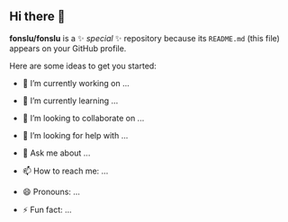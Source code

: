 ## Hi there 👋


**fonslu/fonslu** is a ✨ _special_ ✨ repository because its `README.md` (this file) appears on your GitHub profile.

Here are some ideas to get you started:

- 🔭 I’m currently working on ...
  
- 🌱 I’m currently learning ...
  
- 👯 I’m looking to collaborate on ...
  
- 🤔 I’m looking for help with ...
  
- 💬 Ask me about ...
  
- 📫 How to reach me: ...
  
- 😄 Pronouns: ...
  
- ⚡ Fun fact: ...
  
